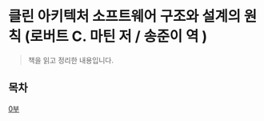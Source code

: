 # 클린 아키텍처 소프트웨어 구조와 설계의 원칙 (로버트 C. 마틴 저 / 송준이 역 )
> 책을 읽고 정리한 내용입니다.

## 목차
[0부](https://github.com/lygon55555/til/blob/main/Book/%ED%81%B4%EB%A6%B0%20%EC%95%84%ED%82%A4%ED%85%8D%EC%B2%98/0%EB%B6%80.md)